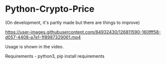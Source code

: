 # Python-Crypto-Price
(On development, it's partly made but there are things to improve)


https://user-images.githubusercontent.com/84932430/126811590-160fff58-d057-4408-a7e1-1f8987329061.mp4

Usage is shown in the video.

Requirements - python3, pip install requirements 
